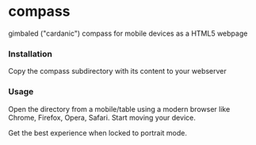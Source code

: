 compass
=======

gimbaled ("cardanic") compass for mobile devices as a HTML5 webpage

### Installation
Copy the compass subdirectory with its content to your webserver

### Usage
Open the directory from a mobile/table using a modern browser like Chrome, Firefox, Opera, Safari.
Start moving your device.

Get the best experience when locked to portrait mode.
